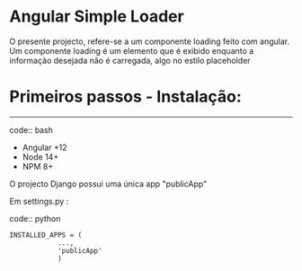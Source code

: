 
Angular Simple Loader
=========================
O presente projecto, refere-se a um componente loading feito com angular. Um componente loading é um elemento que é exibido enquanto a informação desejada não é carregada, algo no estilo placeholder

# Primeiros passos - Instalação:
-------------
code:: bash
- Angular +12
- Node 14+
- NPM 8+



O projecto Django possui uma única app "publicApp"

Em settings.py :

code:: python

    INSTALLED_APPS = (
                ...,
                'publicApp'
                )
